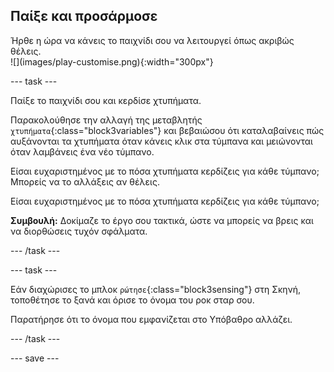 ## Παίξε και προσάρμοσε

<div style="display: flex; flex-wrap: wrap">
<div style="flex-basis: 200px; flex-grow: 1; margin-right: 15px;">
Ήρθε η ώρα να κάνεις το παιχνίδι σου να λειτουργεί όπως ακριβώς θέλεις.
</div>
<div>
![](images/play-customise.png){:width="300px"}
</div>
</div>

--- task ---

Παίξε το παιχνίδι σου και κερδίσε χτυπήματα.

Παρακολούθησε την αλλαγή της μεταβλητής `χτυπήματα`{:class="block3variables"} και βεβαιώσου ότι καταλαβαίνεις πώς αυξάνονται τα χτυπήματα όταν κάνεις κλικ στα τύμπανα και μειώνονται όταν λαμβάνεις ένα νέο τύμπανο.

Είσαι ευχαριστημένος με το πόσα χτυπήματα κερδίζεις για κάθε τύμπανο; Μπορείς να το αλλάξεις αν θέλεις.

Είσαι ευχαριστημένος με το πόσα χτυπήματα κερδίζεις για κάθε τύμπανο;

**Συμβουλή:** Δοκίμαζε το έργο σου τακτικά, ώστε να μπορείς να βρεις και να διορθώσεις τυχόν σφάλματα.

--- /task ---

--- task ---

Εάν διαχώρισες το μπλοκ `ρώτησε`{:class="block3sensing"} στη Σκηνή, τοποθέτησε το ξανά και όρισε το όνομα του ροκ σταρ σου.

Παρατήρησε ότι το όνομα που εμφανίζεται στο Υπόβαθρο αλλάζει.

--- /task ---

--- save ---
